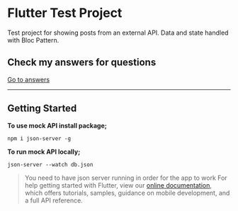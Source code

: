 # Flutter Test Project

Test project for showing posts from an external API. Data and state handled with Bloc Pattern.
## Check my answers for questions

[Go to answers](Questions.md)

---
## Getting Started

**To use mock API install package;**
```
npm i json-server -g
```
**To run mock API locally;**
``` 
json-server --watch db.json
```
> You need to have json server running in order for the app to work
For help getting started with Flutter, view our
[online documentation](https://flutter.dev/docs), which offers tutorials,
samples, guidance on mobile development, and a full API reference.
